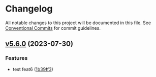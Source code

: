 # Changelog

All notable changes to this project will be documented in this file.
See [Conventional Commits](https://conventionalcommits.org) for commit guidelines.

## [v5.6.0](https://github.com/christophehurpeau/pob-monorepo-test-repository/compare/v5.5.0...v5.6.0) (2023-07-30)


### Features

* test feat6 ([1b39ff3](https://github.com/christophehurpeau/pob-monorepo-test-repository/commit/1b39ff36315faa34b84c53ef62b1628f9e59c993))


